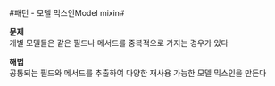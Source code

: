 #패턴 - 모델 믹스인Model mixin# 

**문제**  
개별 모델들은 같은 필드나 메서드를 중복적으로 가지는 경우가 있다

**해법**   
공통되는 필드와 메서드를 추출하여 다양한 재사용 가능한 모델 믹스인을 만든다   

